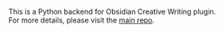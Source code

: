 This is a Python backend for Obsidian Creative Writing plugin.  
For more details, please visit the [main repo](https://github.com/aksenov-fx/ai-creative-writing-obsidian-vault).